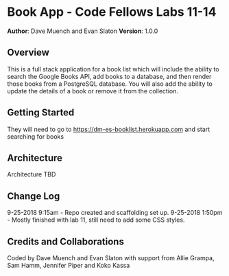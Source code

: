 # Book App - Code Fellows Labs 11-14

**Author**: Dave Muench and Evan Slaton
**Version**: 1.0.0

## Overview
This is a full stack application for a book list which will include the ability to search the Google Books API, add books to a database, and then render those books from a PostgreSQL database. You will also add the ability to update the details of a book or remove it from the collection.

## Getting Started
They will need to go to https://dm-es-booklist.herokuapp.com and start searching for books

## Architecture
Architecture TBD

## Change Log
9-25-2018 9:15am - Repo created and scaffolding set up.
9-25-2018 1:50pm - Mostly finished with lab 11, still need to add some CSS styles.

## Credits and Collaborations
Coded by Dave Muench and Evan Slaton with support from Allie Grampa, Sam Hamm, Jennifer Piper and Koko Kassa